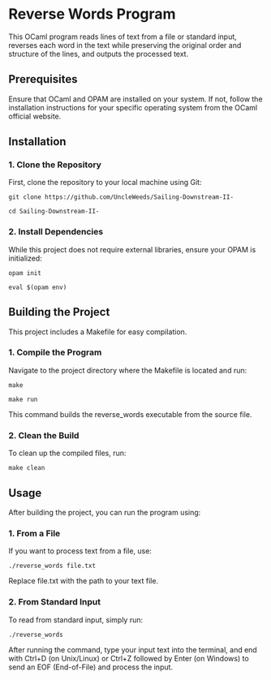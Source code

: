 # Reverse Words Program

This OCaml program reads lines of text from a file or standard input, reverses each word in the text while preserving the original order and structure of the lines, and outputs the processed text.

## Prerequisites

Ensure that OCaml and OPAM are installed on your system. If not, follow the installation instructions for your specific operating system from the OCaml official website.

## Installation

### 1. Clone the Repository

First, clone the repository to your local machine using Git:

`git clone https://github.com/UncleWeeds/Sailing-Downstream-II-`

`cd Sailing-Downstream-II-`

### 2. Install Dependencies

While this project does not require external libraries, ensure your OPAM is initialized:


`opam init`

`eval $(opam env)`

## Building the Project

This project includes a Makefile for easy compilation.

### 1. Compile the Program

Navigate to the project directory where the Makefile is located and run:

`make`

`make run `

This command builds the reverse_words executable from the source file.

### 2. Clean the Build

To clean up the compiled files, run:

`make clean`

## Usage
After building the project, you can run the program using:

### 1. From a File

  If you want to process text from a file, use:

`./reverse_words file.txt`

Replace file.txt with the path to your text file.

### 2. From Standard Input

To read from standard input, simply run:

`./reverse_words`

After running the command, type your input text into the terminal, and end with Ctrl+D (on Unix/Linux) or Ctrl+Z followed by Enter (on Windows) to send an EOF (End-of-File) and process the input.







